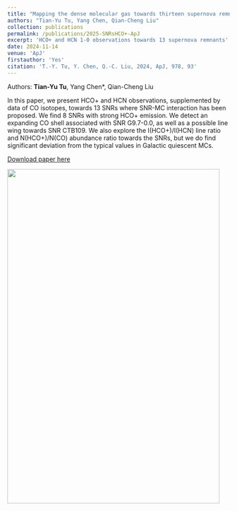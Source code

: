 ```yaml
---
title: "Mapping the dense molecular gas towards thirteen supernova remnants"
authors: "Tian-Yu Tu, Yang Chen, Qian-Cheng Liu"
collection: publications
permalink: /publications/2025-SNRsHCO+-ApJ
excerpt: 'HCO+ and HCN 1-0 observations towards 13 supernova remnants'
date: 2024-11-14
venue: 'ApJ'
firstauthor: 'Yes'
citation: 'T.-Y. Tu, Y. Chen, Q.-C. Liu, 2024, ApJ, 978, 93'
---
```

Authors: **Tian-Yu Tu**, Yang Chen*, Qian-Cheng Liu

In this paper, we present HCO+ and HCN observations, supplemented by data of CO isotopes, towards 13 SNRs where SNR-MC interaction has been proposed. We find 8 SNRs with strong HCO+ emission. We detect an expanding CO shell associated with SNR G9.7-0.0, as well as a possible line wing towards SNR CTB109. We also explore the I(HCO+)/I(HCN) line ratio and N(HCO+)/N(CO) abundance ratio towards the SNRs, but we do find significant deviation from the typical values in Galactic quiescent MCs. 

[Download paper here](http://tty1105.github.io/files/publications/Tu_2025_ApJ_978_83.pdf)

<img src="https://tty1105.github.io/files/publications/2024_SNRsHCO+_ApJ.png" width="481" height="757" align="middle" /> <br>
